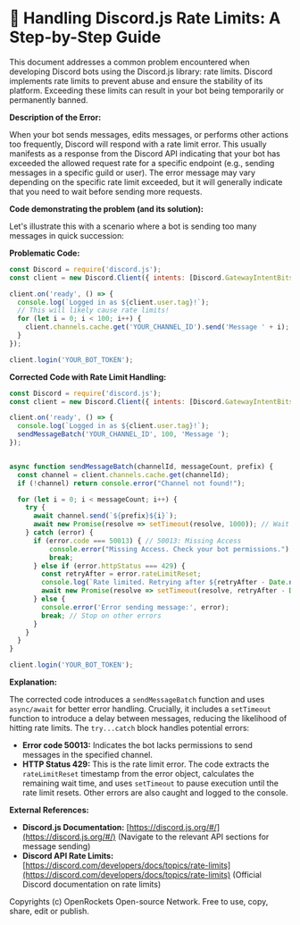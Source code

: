 # 🐞 Handling Discord.js Rate Limits: A Step-by-Step Guide


This document addresses a common problem encountered when developing Discord bots using the Discord.js library: rate limits.  Discord implements rate limits to prevent abuse and ensure the stability of its platform.  Exceeding these limits can result in your bot being temporarily or permanently banned.

**Description of the Error:**

When your bot sends messages, edits messages, or performs other actions too frequently, Discord will respond with a rate limit error. This usually manifests as a response from the Discord API indicating that your bot has exceeded the allowed request rate for a specific endpoint (e.g., sending messages in a specific guild or user).  The error message may vary depending on the specific rate limit exceeded, but it will generally indicate that you need to wait before sending more requests.

**Code demonstrating the problem (and its solution):**

Let's illustrate this with a scenario where a bot is sending too many messages in quick succession:

**Problematic Code:**

```javascript
const Discord = require('discord.js');
const client = new Discord.Client({ intents: [Discord.GatewayIntentBits.Guilds, Discord.GatewayIntentBits.GuildMessages] });

client.on('ready', () => {
  console.log(`Logged in as ${client.user.tag}!`);
  // This will likely cause rate limits!
  for (let i = 0; i < 100; i++) {
    client.channels.cache.get('YOUR_CHANNEL_ID').send('Message ' + i);
  }
});

client.login('YOUR_BOT_TOKEN');
```

**Corrected Code with Rate Limit Handling:**

```javascript
const Discord = require('discord.js');
const client = new Discord.Client({ intents: [Discord.GatewayIntentBits.Guilds, Discord.GatewayIntentBits.GuildMessages] });

client.on('ready', () => {
  console.log(`Logged in as ${client.user.tag}!`);
  sendMessageBatch('YOUR_CHANNEL_ID', 100, 'Message ');
});


async function sendMessageBatch(channelId, messageCount, prefix) {
  const channel = client.channels.cache.get(channelId);
  if (!channel) return console.error("Channel not found!");

  for (let i = 0; i < messageCount; i++) {
    try {
      await channel.send(`${prefix}${i}`);
      await new Promise(resolve => setTimeout(resolve, 1000)); // Wait 1 second
    } catch (error) {
      if (error.code === 50013) { // 50013: Missing Access
          console.error("Missing Access. Check your bot permissions.");
          break;
      } else if (error.httpStatus === 429) {
        const retryAfter = error.rateLimitReset;
        console.log(`Rate limited. Retrying after ${retryAfter - Date.now()}ms`);
        await new Promise(resolve => setTimeout(resolve, retryAfter - Date.now())); // Wait until reset
      } else {
        console.error('Error sending message:', error);
        break; // Stop on other errors
      }
    }
  }
}

client.login('YOUR_BOT_TOKEN');
```

**Explanation:**

The corrected code introduces a `sendMessageBatch` function and uses `async/await` for better error handling.  Crucially, it includes a `setTimeout` function to introduce a delay between messages, reducing the likelihood of hitting rate limits.  The `try...catch` block handles potential errors:

* **Error code 50013:**  Indicates the bot lacks permissions to send messages in the specified channel.
* **HTTP Status 429:**  This is the rate limit error. The code extracts the `rateLimitReset` timestamp from the error object, calculates the remaining wait time, and uses `setTimeout` to pause execution until the rate limit resets.  Other errors are also caught and logged to the console.

**External References:**

* **Discord.js Documentation:** [https://discord.js.org/#/](https://discord.js.org/#/)  (Navigate to the relevant API sections for message sending)
* **Discord API Rate Limits:** [https://discord.com/developers/docs/topics/rate-limits](https://discord.com/developers/docs/topics/rate-limits) (Official Discord documentation on rate limits)


Copyrights (c) OpenRockets Open-source Network. Free to use, copy, share, edit or publish.

